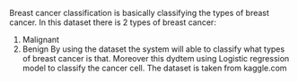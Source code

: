 Breast cancer classification is basically classifying the types of breast cancer.
In this dataset there is 2 types of breast cancer:
  1. Malignant
  2. Benign
By using the dataset the system will able to classify what types of breast cancer is that.
Moreover this dydtem using Logistic regression model to classify the cancer cell.
The dataset is taken from kaggle.com

